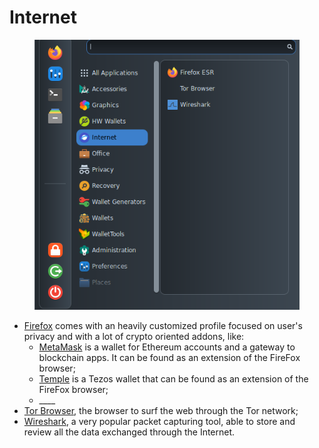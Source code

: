 # Internet

<figure><img src="../../.gitbook/assets/Internet.png" alt=""><figcaption></figcaption></figure>

* [Firefox](https://www.mozilla.org/en-US/firefox/new/) comes with an heavily customized profile focused on user's privacy and with a lot of crypto oriented addons, like:
  * [MetaMask](https://github.com/MetaMask/metamask-extension/) is a wallet for Ethereum accounts and a gateway to blockchain apps. It can be found as an extension of the FireFox browser;
  * [Temple](https://templewallet.com/) is a Tezos wallet that can be found as an extension of the FireFox browser;
  * \_\_\_\_
* [Tor Browser](https://www.torproject.org/), the browser to surf the web through the Tor network;
* [Wireshark](https://www.wireshark.org/download.html), a very popular packet capturing tool, able to store and review all the data exchanged through the Internet.
